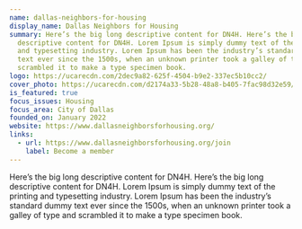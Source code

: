 ```yaml
---
name: dallas-neighbors-for-housing
display_name: Dallas Neighbors for Housing
summary: Here’s the big long descriptive content for DN4H. Here’s the big long
  descriptive content for DN4H. Lorem Ipsum is simply dummy text of the printing
  and typesetting industry. Lorem Ipsum has been the industry’s standard dummy
  text ever since the 1500s, when an unknown printer took a galley of type and
  scrambled it to make a type specimen book.
logo: https://ucarecdn.com/2dec9a82-625f-4504-b9e2-337ec5b10cc2/
cover_photo: https://ucarecdn.com/d2174a33-5b28-48a8-b405-7fac98d32e59/
is_featured: true
focus_issues: Housing
focus_area: City of Dallas
founded_on: January 2022
website: https://www.dallasneighborsforhousing.org/
links:
  - url: https://www.dallasneighborsforhousing.org/join
    label: Become a member
---
```

Here’s the big long descriptive content for DN4H. Here’s the big long descriptive content for DN4H. Lorem Ipsum is simply dummy text of the printing and typesetting industry. Lorem Ipsum has been the industry’s standard dummy text ever since the 1500s, when an unknown printer took a galley of type and scrambled it to make a type specimen book.